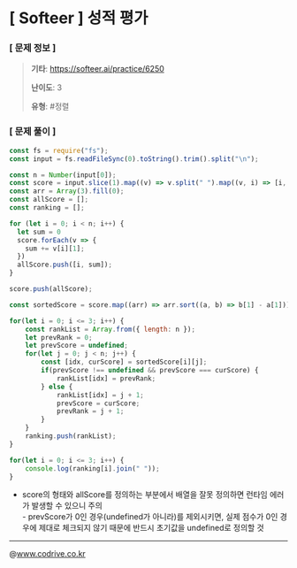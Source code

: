 # [ Softeer ] 성적 평가

### [ 문제 정보 ]
> **기타**: https://softeer.ai/practice/6250
> 
> **난이도**: 3
>
> **유형**: #정렬


### [ 문제 풀이 ]
```JavaScript
const fs = require("fs");
const input = fs.readFileSync(0).toString().trim().split("\n");

const n = Number(input[0]);
const score = input.slice(1).map((v) => v.split(" ").map((v, i) => [i, +v]));
const arr = Array(3).fill(0);
const allScore = [];
const ranking = [];

for (let i = 0; i < n; i++) {
  let sum = 0
  score.forEach(v => {
    sum += v[i][1];
  })
  allScore.push([i, sum]);
}

score.push(allScore);

const sortedScore = score.map((arr) => arr.sort((a, b) => b[1] - a[1]));

for(let i = 0; i <= 3; i++) {
    const rankList = Array.from({ length: n });
    let prevRank = 0;
    let prevScore = undefined;
    for(let j = 0; j < n; j++) {
        const [idx, curScore] = sortedScore[i][j];
        if(prevScore !== undefined && prevScore === curScore) {
            rankList[idx] = prevRank;
        } else {
            rankList[idx] = j + 1;
            prevScore = curScore;
            prevRank = j + 1;
        }
    }
    ranking.push(rankList);
}

for(let i = 0; i <= 3; i++) {
    console.log(ranking[i].join(" "));
}

```
- score의 형태와 allScore를 정의하는 부분에서 배열을 잘못 정의하면 런타임 에러가 발생할 수 있으니 주의<br>- prevScore가 0인 경우(undefined가 아니라)를 제외시키면, 실제 점수가 0인 경우에 제대로 체크되지 않기 때문에 반드시 초기값을 undefined로 정의할 것<br>


---
@www.codrive.co.kr
